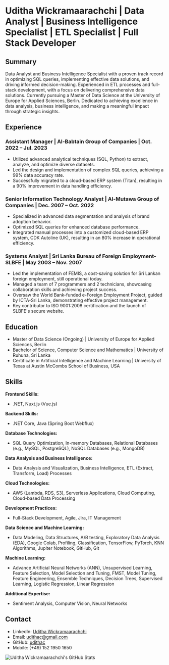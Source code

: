 # Uditha Wickramaarachchi | Data Analyst | Business Intelligence Specialist | ETL Specialist | Full Stack Developer

## Summary

Data Analyst and Business Intelligence Specialist with a proven track record in optimizing SQL queries, implementing effective data solutions, and driving informed decision-making. Experienced in ETL processes and full-stack development, with a focus on delivering comprehensive data solutions. Currently pursuing a Master of Data Science at the University of Europe for Applied Sciences, Berlin. Dedicated to achieving excellence in data analysis, business intelligence, and making a meaningful impact through strategic insights.

## Experience

### Assistant Manager | Al-Babtain Group of Companies | Oct. 2022 – Jul. 2023

- Utilized advanced analytical techniques (SQL, Python) to extract, analyze, and optimize diverse datasets.
- Led the design and implementation of complex SQL queries, achieving a 99% data accuracy rate.
- Successfully migrated to a cloud-based ERP system (Titan), resulting in a 90% improvement in data handling efficiency.

### Senior Information Technology Analyst | Al-Mutawa Group of Companies | Dec. 2007 – Oct. 2022

- Specialized in advanced data segmentation and analysis of brand adoption behavior.
- Optimized SQL queries for enhanced database performance.
- Integrated manual processes into a customized cloud-based ERP system, CDK Autoline (UK), resulting in an 80% increase in operational efficiency.

### Systems Analyst | Sri Lanka Bureau of Foreign Employment-SLBFE | May 2003 – Nov. 2007

- Led the implementation of FEMIS, a cost-saving solution for Sri Lankan foreign employment, still operational today.
- Managed a team of 7 programmers and 2 technicians, showcasing collaboration skills and achieving project success.
- Oversaw the World Bank-funded e-Foreign Employment Project, guided by ICTA-Sri Lanka, demonstrating effective project management.
- Key contributor to ISO 9001:2008 certification and the launch of SLBFE's secure website.

## Education

- Master of Data Science (Ongoing) | University of Europe for Applied Sciences, Berlin
- Bachelor of Science, Computer Science and Mathematics | University of Ruhuna, Sri Lanka
- Certificate in Artificial Intelligence and Machine Learning | University of Texas at Austin McCombs School of Business, USA

## Skills

**Frontend Skills:**
- .NET, Nuxt.js (Vue.js)

**Backend Skills:**
- .NET Core, Java (Spring Boot Webflux)

**Database Technologies:**
- SQL Query Optimization, In-memory Databases, Relational Databases (e.g., MySQL, PostgreSQL), NoSQL Databases (e.g., MongoDB)

**Data Analysis and Business Intelligence:**
- Data Analysis and Visualization, Business Intelligence, ETL (Extract, Transform, Load) Processes

**Cloud Technologies:**
- AWS (Lambda, RDS, S3), Serverless Applications, Cloud Computing, Cloud-based Data Processing

**Development Practices:**
- Full-Stack Development, Agile, Jira, IT Management

**Data Science and Machine Learning:**
- Data Modeling, Data Structures, A/B testing, Exploratory Data Analysis (EDA), Google Colab, Profiling, Classification, TensorFlow, PyTorch, KNN Algorithms, Jupiter Notebook, GitHub, Git

**Machine Learning:**
- Advance Artificial Neural Networks (ANN), Unsupervised Learning, Feature Selection, Model Selection and Tuning, FMST, Model Tuning, Feature Engineering, Ensemble Techniques, Decision Trees, Supervised Learning, Logistic Regression, Linear Regression

**Additional Expertise:**
- Sentiment Analysis, Computer Vision, Neural Networks


## Contact

- LinkedIn: [Uditha Wickramaarachchi](https://www.linkedin.com/in/udithac/)
- Email: udithac@gmail.com
- GitHub: [udithac](https://github.com/udithac)
- Mobile: (+49) 152 1950 1650
  
![Uditha Wickramaarachchi's GitHub Stats](https://github-readme-stats.vercel.app/api?username=udithac&show_icons=true)
